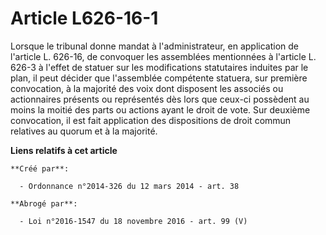 # Article L626-16-1

Lorsque le tribunal donne mandat à l'administrateur, en application de l'article L. 626-16, de convoquer les assemblées
mentionnées à l'article L. 626-3 à l'effet de statuer sur les modifications statutaires induites par le plan, il peut décider
que l'assemblée compétente statuera, sur première convocation, à la majorité des voix dont disposent les associés ou
actionnaires présents ou représentés dès lors que ceux-ci possèdent au moins la moitié des parts ou actions ayant le droit de
vote. Sur deuxième convocation, il est fait application des dispositions de droit commun relatives au quorum et à la
majorité.

**Liens relatifs à cet article**

	**Créé par**:

	  - Ordonnance n°2014-326 du 12 mars 2014 - art. 38

	**Abrogé par**:

	  - Loi n°2016-1547 du 18 novembre 2016 - art. 99 (V)
